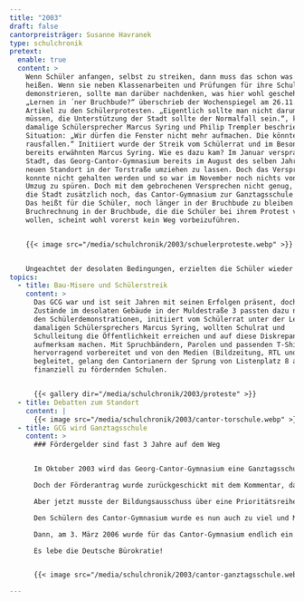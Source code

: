 ```yaml
---
title: "2003"
draft: false
cantorpreisträger: Susanne Havranek
type: schulchronik
pretext:
  enable: true
  content: >
    Wenn Schüler anfangen, selbst zu streiken, dann muss das schon was
    heißen. Wenn sie neben Klassenarbeiten und Prüfungen für ihre Schule
    demonstrieren, sollte man darüber nachdenken, was hier wohl geschehen ist.
    „Lernen in ´ner Bruchbude?“ überschrieb der Wochenspiegel am 26.11.2003 ihren
    Artikel zu den Schülerprotesten. „Eigentlich sollte man nicht darum kämpfen
    müssen, die Unterstützung der Stadt sollte der Normalfall sein.“, klagte der
    damalige Schülersprecher Marcus Syring und Philip Trempler beschrieb die
    Situation: „Wir dürfen die Fenster nicht mehr aufmachen. Die könnten
    rausfallen.“ Initiiert wurde der Streik vom Schülerrat und im Besonderen vom
    bereits erwähnten Marcus Syring. Wie es dazu kam? Im Januar versprach die
    Stadt, das Georg-Cantor-Gymnasium bereits im August des selben Jahres in den
    neuen Standort in der Torstraße umziehen zu lassen. Doch das Versprechen
    konnte nicht gehalten werden und so war im November noch nichts von einem
    Umzug zu spüren. Doch mit dem gebrochenen Versprechen nicht genug, beantragte
    die Stadt zusätzlich noch, das Cantor-Gymnasium zur Ganztagsschule zu machen.
    Das heißt für die Schüler, noch länger in der Bruchbude zu bleiben – An
    Bruchrechnung in der Bruchbude, die die Schüler bei ihrem Protest verweigern
    wollen, scheint wohl vorerst kein Weg vorbeizuführen.


    {{< image src="/media/schulchronik/2003/schuelerproteste.webp" >}}


    Ungeachtet der desolaten Bedingungen, erzielten die Schüler wieder zahlreiche Erfolge, wie die Qualifikation für den Landeswettbewerb „Jugend forscht“ oder der erste Platz bei „Jugend trainiert für Olympia“. Besonders eine Schülerin konnte dieses Jahr ihr Glück kaum fassen, denn wegen hervorragender schulischer Leistungen, großer sozialer Kompetenz und einer besonderen Persönlichkeit wurde Susanne Havranek mit dem achten Cantorpreis ausgezeichnet.
topics:
  - title: Bau-Misere und Schülerstreik
    content: >
      Das GCG war und ist seit Jahren mit seinen Erfolgen präsent, doch die
      Zustände im desolaten Gebäude in der Muldestraße 3 passten dazu nicht. Mit
      den Schülerdemonstrationen, initiiert vom Schülerrat unter der Leitung des
      damaligen Schülersprechers Marcus Syring, wollten Schulrat und
      Schulleitung die Öffentlichkeit erreichen und auf diese Diskrepanz
      aufmerksam machen. Mit Spruchbändern, Parolen und passenden T-Shirts
      hervorragend vorbereitet und von den Medien (Bildzeitung, RTL und HalleTV)
      begleitet, gelang den Cantorianern der Sprung von Listenplatz 8 auf 3 der
      finanziell zu fördernden Schulen.


      {{< gallery dir="/media/schulchronik/2003/proteste" >}}
  - title: Debatten zum Standort
    content: |
      {{< image src="/media/schulchronik/2003/cantor-torschule.webp" >}}
  - title: GCG wird Ganztagsschule
    content: >
      ### Fördergelder sind fast 3 Jahre auf dem Weg


      Im Oktober 2003 wird das Georg-Cantor-Gymnasium eine Ganztagsschule und sichert Halle damit Chancen auf Fördergelder. Ein entsprechender Förderantrag wurde noch in diesem Jahr bei der Bundesregierung eingereicht. Damit wäre das Fördergeld theoretisch sicher. Könnte man denken…

      Doch der Förderantrag wurde zurückgeschickt mit dem Kommentar, dass der Antrag nicht angenommen werden könne, da das Land Sachsen-Anhalt die Förderrichtlinien noch nicht fertig hatte. Also wurde der Antrag, als diese Richtlinien fertig waren, erneut eingeschickt. Wieder könnte man denken, das Fördergeld sei im Kasten. Wie gesagt; Könnte man denken…

      Aber jetzt musste der Bildungsausschuss über eine Prioritätsreihenfolge beraten. Und bei dieser Liste landete das Cantor auf Platz 8. Damit gab es kaum Chancen auf das bitter benötigte Geld.

      Den Schülern des Cantor-Gymnasium wurde es nun auch zu viel und Marcus Syring organisierte die Schülerdemonstrationen. Parallel machte ??? seinen Einfluss geltend. Alle Anstrengungen der Cantor-Schüler führten zu einer Verschiebung des Georg-Cantor-Gymnasium von Listenplatz 8 auf 3. Damit war nun wirklich das Fördergeld sicher, das so dringend für die Rekonstruierung der Torstraße 13 benötigt wurde.

      Dann, am 3. März 2006 wurde für das Cantor-Gymnasium endlich ein Scheck über etwa 3,05 Millionen ausgestellt. 2 Jahre und 5 Monate nachdem das Cantor zur Ganztagsschule wurde.

      Es lebe die Deutsche Bürokratie!


      {{< image src="/media/schulchronik/2003/cantor-ganztagsschule.webp" >}}

---
```




